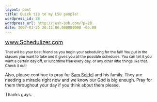 ```yaml
---
layout: post
title: Quick tip to my LSU people!
wordpress_id: 28
wordpress_url: http://josh-bob.com/?p=28
date: 2007-03-25 20:11:00.000000000 -05:00
---
```

<span style="font-size:130%;"><a style="font-weight: bold;" href="http://www.schedulizer.com/">www.Schedulizer.com</a>

<span style="font-size:100%;"><span><span style="font-size:85%;">That will be your best friend as you begin your scheduling for the fall! You put in the classes you want to take and it gives you all the possible schedules. You can tell it you want a certain day off, or lunchtime free every day, or any other little things like that. Check it out!

Also, please continue to pray for <a href="http://joshferrara.blogspot.com/2007/03/prayer-request.html">Sam Seidel</a> and his family. They are needing a miracle right now and we know our God is big enough. Pray for them throughout your day if you think about them please.

Thanks guys.</span></span><span style="font-weight: bold;">
</span></span></span>

